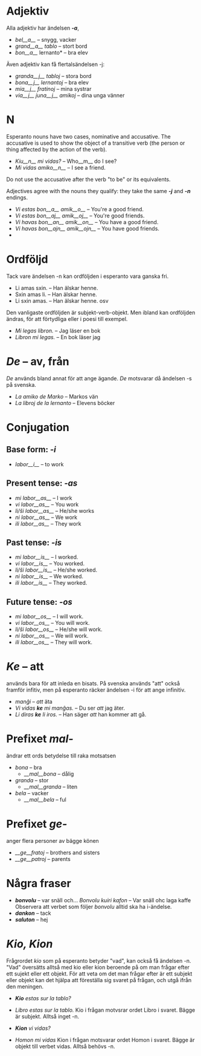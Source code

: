 # Adjektiv

Alla adjektiv har ändelsen *__-a__*,

- *bel__a__* – snygg, vacker
- *grand__a__ tablo* – stort bord
- *bon__a__* lernanto* – bra elev

Även adjektiv kan få flertalsändelsen -j:

- *granda__j__ tabloj* – stora bord
- *bona__j__ lernantoj* – bra elev
- *mia__j__ fratinoj* – mina systrar
- *via__j__ juna__j__ amikoj* – dina unga vänner

# N

Esperanto nouns have two cases, nominative and accusative. The accusative is used to show the object of a transitive verb (the person or thing affected by the action of the verb).

- *Kiu__n__ mi vidas?* – Who__m__ do I see?
- *Mi vidas amiko__n__* – I see a friend.

Do not use the accusative after the verb "to be" or its equivalents.

Adjectives agree with the nouns they qualify: they take the same *__-j__* and *__-n__* endings.

- *Vi estas bon__a__ amik__o__* – You're a good friend.
- *Vi estas bon__aj__ amik__oj__* – You're good friends.
- *Vi havas bon__an__ amik__on__* – You have a good friend.
- *Vi havas bon__ajn__ amik__ojn__* – You have good friends.
- 
# Ordföljd

Tack vare ändelsen -n kan ordföljden i esperanto vara ganska fri. 

- Li amas sxin. – Han älskar henne.
- Sxin amas li. – Han älskar henne.
- Li sxin amas. – Han älskar henne.
 osv

Den vanligaste ordföljden är subjekt-verb-objekt. Men ibland kan ordföljden ändras, för att förtydliga eller i poesi till exempel. 
- *Mi legas libron.* – Jag läser en bok
- *Libron mi legas.* – En bok läser jag

# *De* – av, från

*De* används bland annat för att ange ägande. *De* motsvarar då ändelsen -s på svenska. 

- *La amiko _de_ Marko* – Markos vän
- *La libroj _de_ la lernanto* – Elevens böcker

# Conjugation 

## Base form: *-i*
  
- *labor__i__*          – to work

## Present tense: *-as*

- *mi labor__as__*      – I work
- *vi labor__as__*      – You work
- *li/ŝi labor__as__*   – He/she works
- *ni labor__as__*      – We work 
- *ili labor__as__*     – They work

## Past tense: *-is*

- *mi labor__is__*      – I worked.
- *vi labor__is__*      – You worked.
- *li/ŝi labor__is__*   – He/she worked.
- *ni labor__is__*      – We worked.
- *ili labor__is__*     – They worked.

## Future tense: *-os*

- *mi labor__os__*      – I will work.
- *vi labor__os__*      – You will work.
- *li/ŝi labor__os__*   – He/she will work.
- *ni labor__os__*      – We will work.
- *ili labor__os__*     – They will work.

# *Ke* – att

används bara för att inleda en bisats. På svenska används "att" också framför infitiv, men på esperanto räcker ändelsen -i för att ange infinitiv. 

- *manĝi* – _att_ äta
- *Vi vidas __ke__ mi manĝas.* – Du ser _att_ jag äter.
- *Li diras __ke__ li iros.* – Han säger _att_ han kommer att gå.

# Prefixet *mal-*

ändrar ett ords betydelse till raka motsatsen

- *bona* – bra
  - *__mal__bona* – dålig
- *granda* – stor
  - *__mal__granda* – liten
- *bela* – vacker
  - *__mal__bela* – ful

# Prefixet *ge-*

anger flera personer av bägge könen

- *__ge__fratoj* – brothers and sisters
- *__ge__patroj* – parents

# Några fraser

- *__bonvolu__* – var snäll och...
*Bonvolu kuiri kafon* – Var snäll ohc laga kaffe
Observera att verbet som följer *bonvolu* alltid ska ha i-ändelse.
- *__dankon__* – tack
- *__saluton__* – hej



# *Kio, Kion*

Frågrordet *kio* som på esperanto betyder "vad", kan också få ändelsen -n. "Vad" översätts alltså med kio eller kion beroende på om man frågar efter ett sujekt eller ett objekt. För att veta om det man frågar efter är ett subjekt eller objekt kan det hjälpa att föreställa sig svaret på frågan, och utgå ifrån den meningen. 

- *__Kio__ estas sur la tablo?* 
- *_Libro_ estas sur la tablo.*
 Kio i frågan motvsrar ordet Libro i svaret. Bägge är subjekt. Alltså inget -n.

- *__Kion__ vi vidas?* 
- *_Homon_ mi vidas*
 Kion i frågan motsvarar ordet Homon i svaret. Bägge är objekt till verbet vidas. Alltså behövs -n.

